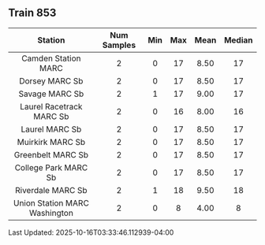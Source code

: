 ## Train 853

| Station | Num Samples | Min | Max | Mean | Median |
| :-----: | :---------: | :-: | :-: | :--: | :----: |
| Camden Station MARC | 2 | 0 | 17 | 8.50 | 17 |
| Dorsey MARC Sb | 2 | 0 | 17 | 8.50 | 17 |
| Savage MARC Sb | 2 | 1 | 17 | 9.00 | 17 |
| Laurel Racetrack MARC Sb | 2 | 0 | 16 | 8.00 | 16 |
| Laurel MARC Sb | 2 | 0 | 17 | 8.50 | 17 |
| Muirkirk MARC Sb | 2 | 0 | 17 | 8.50 | 17 |
| Greenbelt MARC Sb | 2 | 0 | 17 | 8.50 | 17 |
| College Park MARC Sb | 2 | 0 | 17 | 8.50 | 17 |
| Riverdale MARC Sb | 2 | 1 | 18 | 9.50 | 18 |
| Union Station MARC Washington | 2 | 0 | 8 | 4.00 | 8 |


Last Updated: 2025-10-16T03:33:46.112939-04:00